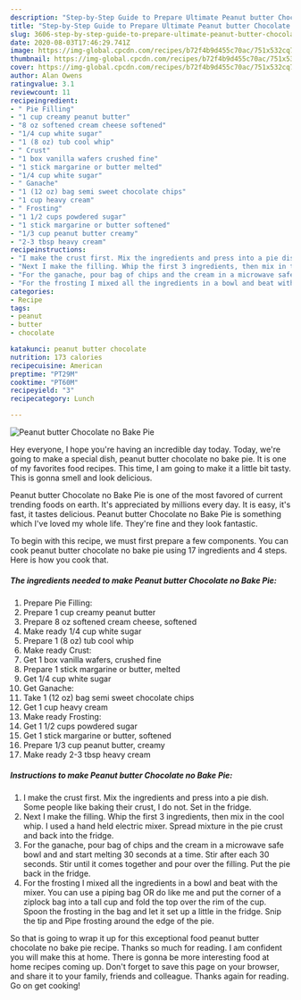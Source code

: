 ```yaml
---
description: "Step-by-Step Guide to Prepare Ultimate Peanut butter Chocolate no Bake Pie"
title: "Step-by-Step Guide to Prepare Ultimate Peanut butter Chocolate no Bake Pie"
slug: 3606-step-by-step-guide-to-prepare-ultimate-peanut-butter-chocolate-no-bake-pie
date: 2020-08-03T17:46:29.741Z
image: https://img-global.cpcdn.com/recipes/b72f4b9d455c70ac/751x532cq70/peanut-butter-chocolate-no-bake-pie-recipe-main-photo.jpg
thumbnail: https://img-global.cpcdn.com/recipes/b72f4b9d455c70ac/751x532cq70/peanut-butter-chocolate-no-bake-pie-recipe-main-photo.jpg
cover: https://img-global.cpcdn.com/recipes/b72f4b9d455c70ac/751x532cq70/peanut-butter-chocolate-no-bake-pie-recipe-main-photo.jpg
author: Alan Owens
ratingvalue: 3.1
reviewcount: 11
recipeingredient:
- " Pie Filling"
- "1 cup creamy peanut butter"
- "8 oz softened cream cheese softened"
- "1/4 cup white sugar"
- "1 (8 oz) tub cool whip"
- " Crust"
- "1 box vanilla wafers crushed fine"
- "1 stick margarine or butter melted"
- "1/4 cup white sugar"
- " Ganache"
- "1 (12 oz) bag semi sweet chocolate chips"
- "1 cup heavy cream"
- " Frosting"
- "1 1/2 cups powdered sugar"
- "1 stick margarine or butter softened"
- "1/3 cup peanut butter creamy"
- "2-3 tbsp heavy cream"
recipeinstructions:
- "I make the crust first. Mix the ingredients and press into a pie dish. Some people like baking their crust, I do not. Set in the fridge."
- "Next I make the filling. Whip the first 3 ingredients, then mix in the cool whip. I used a hand held electric mixer. Spread mixture in the pie crust and back into the fridge."
- "For the ganache, pour bag of chips and the cream in a microwave safe bowl and and start melting 30 seconds at a time. Stir after each 30 seconds. Stir until it comes together and pour over the filling. Put the pie back in the fridge."
- "For the frosting I mixed all the ingredients in a bowl and beat with the mixer. You can use a piping bag OR do like me and put the corner of a ziplock bag into a tall cup and fold the top over the rim of the cup. Spoon the frosting in the bag and let it set up a little in the fridge. Snip the tip and Pipe frosting around the edge of the pie."
categories:
- Recipe
tags:
- peanut
- butter
- chocolate

katakunci: peanut butter chocolate 
nutrition: 173 calories
recipecuisine: American
preptime: "PT29M"
cooktime: "PT60M"
recipeyield: "3"
recipecategory: Lunch

---
```



![Peanut butter Chocolate no Bake Pie](https://img-global.cpcdn.com/recipes/b72f4b9d455c70ac/751x532cq70/peanut-butter-chocolate-no-bake-pie-recipe-main-photo.jpg)

Hey everyone, I hope you're having an incredible day today. Today, we're going to make a special dish, peanut butter chocolate no bake pie. It is one of my favorites food recipes. This time, I am going to make it a little bit tasty. This is gonna smell and look delicious.



Peanut butter Chocolate no Bake Pie is one of the most favored of current trending foods on earth. It's appreciated by millions every day. It is easy, it's fast, it tastes delicious. Peanut butter Chocolate no Bake Pie is something which I've loved my whole life. They're fine and they look fantastic.


To begin with this recipe, we must first prepare a few components. You can cook peanut butter chocolate no bake pie using 17 ingredients and 4 steps. Here is how you cook that.

<!--inarticleads1-->

##### The ingredients needed to make Peanut butter Chocolate no Bake Pie:

1. Prepare  Pie Filling:
1. Prepare 1 cup creamy peanut butter
1. Prepare 8 oz softened cream cheese, softened
1. Make ready 1/4 cup white sugar
1. Prepare 1 (8 oz) tub cool whip
1. Make ready  Crust:
1. Get 1 box vanilla wafers, crushed fine
1. Prepare 1 stick margarine or butter, melted
1. Get 1/4 cup white sugar
1. Get  Ganache:
1. Take 1 (12 oz) bag semi sweet chocolate chips
1. Get 1 cup heavy cream
1. Make ready  Frosting:
1. Get 1 1/2 cups powdered sugar
1. Get 1 stick margarine or butter, softened
1. Prepare 1/3 cup peanut butter, creamy
1. Make ready 2-3 tbsp heavy cream




<!--inarticleads2-->

##### Instructions to make Peanut butter Chocolate no Bake Pie:

1. I make the crust first. Mix the ingredients and press into a pie dish. Some people like baking their crust, I do not. Set in the fridge.
1. Next I make the filling. Whip the first 3 ingredients, then mix in the cool whip. I used a hand held electric mixer. Spread mixture in the pie crust and back into the fridge.
1. For the ganache, pour bag of chips and the cream in a microwave safe bowl and and start melting 30 seconds at a time. Stir after each 30 seconds. Stir until it comes together and pour over the filling. Put the pie back in the fridge.
1. For the frosting I mixed all the ingredients in a bowl and beat with the mixer. You can use a piping bag OR do like me and put the corner of a ziplock bag into a tall cup and fold the top over the rim of the cup. Spoon the frosting in the bag and let it set up a little in the fridge. Snip the tip and Pipe frosting around the edge of the pie.




So that is going to wrap it up for this exceptional food peanut butter chocolate no bake pie recipe. Thanks so much for reading. I am confident you will make this at home. There is gonna be more interesting food at home recipes coming up. Don't forget to save this page on your browser, and share it to your family, friends and colleague. Thanks again for reading. Go on get cooking!
